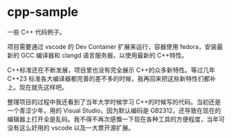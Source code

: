 # cpp-sample

一些 C++ 代码例子。

项目需要通过 vscode 的 Dev Container 扩展来运行，容器使用 fedora，安装最新的 GCC 编译器和 clangd 语言服务器，以使用最新的 C++特性。

C++标准还在不断发展，项目里也没有完全展示 C++的众多新特性。等过几年 C++23 标准各大编译器都完善的差不多的时候，我再回来把这些新特性们都补上。现在就先这样吧。

整理项目的过程中我还看到了当年大学时候学习 C++的时候写的代码。当初还是一个青涩少年，用的 Visual Studio，因为默认编码是 GB2312，还导致在现在的编辑器上打开全是乱码。我不得不再次感慨一下现在各种工具的方便程度，当年可没有这么好用的 vscode 以及一大票开源扩展。
